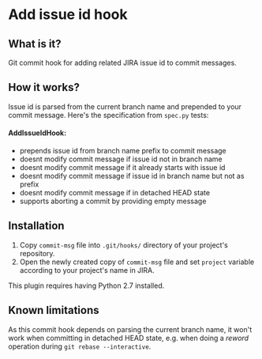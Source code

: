 # Add issue id hook

## What is it?
Git commit hook for adding related JIRA issue id to commit messages. 

## How it works?
Issue id is parsed from the current branch name and prepended to your commit message. Here's the specification from ``spec.py`` tests:

#### AddIssueIdHook:
 - prepends issue id from branch name prefix to commit message
 - doesnt modify commit message if issue id not in branch name
 - doesnt modify commit message if it already starts with issue id
 - doesnt modify commit message if issue id in branch name but not as prefix
 - doesnt modify commit message if in detached HEAD state
 - supports aborting a commit by providing empty message

## Installation
1. Copy ``commit-msg`` file into ``.git/hooks/`` directory of your project's repository.
1. Open the newly created copy of ``commit-msg`` file and set ``project`` variable according to your project's name in JIRA.

This plugin requires having Python 2.7 installed.

## Known limitations
As this commit hook depends on parsing the current branch name, it won't work when committing in detached HEAD state, e.g. when doing a *reword* operation during ``git rebase --interactive``.
